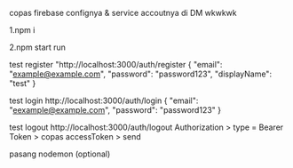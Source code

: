 copas firebase confignya & service accoutnya di DM wkwkwk

1.npm i

2.npm start run
 
test register
"http://localhost:3000/auth/register
{
  "email": "example@example.com",
  "password": "password123",
  "displayName": "test"
}

test login
http://localhost:3000/auth/login
{
  "email": "eexample@example.com",
  "password": "password123"
}

test logout
http://localhost:3000/auth/logout
Authorization > type = Bearer Token > copas accessToken > send

pasang nodemon (optional)

